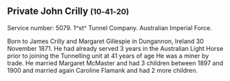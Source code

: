 ## Private John Crilly <small>(10‑41‑20)</small>

Service number: 5079. 1^st^ Tunnel Company. Australian Imperial Force. 

Born to James Crilly and Margaret Gillespie in Dungannon, Ireland 30 November 1871. He had already served 3 years in the Australian Light Horse  prior to joining the Tunnelling unit at 41 years of age He was a miner by trade. He married Margaret McMaster and had 3 children between 1897 and 1900 and married again Caroline Flamank and had 2 more children.
